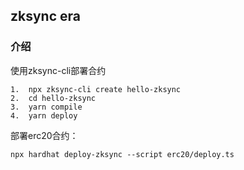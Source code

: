 ## zksync era

### 介绍
 使用zksync-cli部署合约

 ```
 1.  npx zksync-cli create hello-zksync
 2.  cd hello-zksync
 3.  yarn compile
 4.  yarn deploy 
 ```
 
 部署erc20合约：
 ``` 
 npx hardhat deploy-zksync --script erc20/deploy.ts
 ```